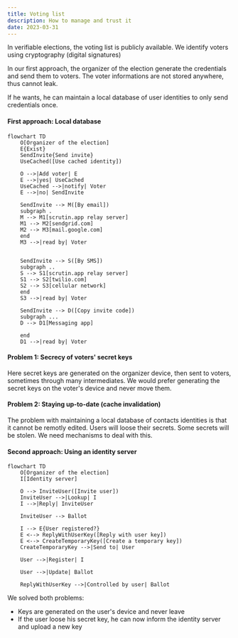 ```yaml
---
title: Voting list
description: How to manage and trust it
date: 2023-03-31
---
```


In verifiable elections, the voting list is publicly available.
We identify voters using cryptography (digital signatures)

In our first approach, the organizer of the election generate the credentials and send them to voters.
The voter informations are not stored anywhere, thus cannot leak.

If he wants, he can maintain a local database of user identities to only send credentials once.

#### First approach: Local database

```mermaid
flowchart TD
	O[Organizer of the election]
	E{Exist}
	SendInvite{Send invite}
	UseCached([Use cached identity])

    O -->|Add voter| E
    E -->|yes| UseCached
    UseCached -->|notify| Voter
	E -->|no| SendInvite

    SendInvite --> M([By email])
    subgraph .
    M --> M1[scrutin.app relay server]
    M1 --> M2[sendgrid.com]
    M2 --> M3[mail.google.com]
    end
    M3 -->|read by| Voter


    SendInvite --> S([By SMS])
    subgraph ..
    S --> S1[scrutin.app relay server]
    S1 --> S2[twilio.com]
    S2 --> S3[cellular network]
    end
    S3 -->|read by| Voter

    SendInvite --> D([Copy invite code])
    subgraph ...
    D --> D1[Messaging app]

    end
    D1 -->|read by| Voter
```

#### Problem 1: Secrecy of voters' secret keys 

Here secret keys are generated on the organizer device, then sent to voters, sometimes through many intermediates.
We would prefer generating the secret keys on the voter's device and never move them.

#### Problem 2: Staying up-to-date (cache invalidation)

The problem with maintaining a local database of contacts identities is that it cannot be remotly edited.
Users will loose their secrets. Some secrets will be stolen.
We need mechanisms to deal with this.

#### Second approach: Using an identity server

```mermaid
flowchart TD
	O[Organizer of the election]
	I[Identity server]

	O --> InviteUser([Invite user])
	InviteUser -->|Lookup| I
	I -->|Reply| InviteUser
	
	InviteUser --> Ballot

	I --> E{User registered?}
	E <--> ReplyWithUserKey([Reply with user key])
	E <--> CreateTemporaryKey([Create a temporary key])
	CreateTemporaryKey -->|Send to| User

	User -->|Register| I

	User -->|Update| Ballot

	ReplyWithUserKey -->|Controlled by user| Ballot
```

We solved both problems:
- Keys are generated on the user's device and never leave
- If the user loose his secret key, he can now inform the identity server and upload a new key
